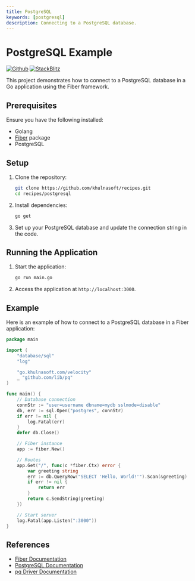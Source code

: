```yaml
---
title: PostgreSQL
keywords: [postgresql]
description: Connecting to a PostgreSQL database.
---
```


# PostgreSQL Example

[![Github](https://img.shields.io/static/v1?label=&message=Github&color=2ea44f&style=for-the-badge&logo=github)](https://github.com/khulnasoft/recipes/tree/master/postgresql) [![StackBlitz](https://img.shields.io/static/v1?label=&message=StackBlitz&color=2ea44f&style=for-the-badge&logo=StackBlitz)](https://stackblitz.com/github/khulnasoft/recipes/tree/master/postgresql)

This project demonstrates how to connect to a PostgreSQL database in a Go application using the Fiber framework.

## Prerequisites

Ensure you have the following installed:

- Golang
- [Fiber](https://github.com/khulnasoft/fiber) package
- PostgreSQL

## Setup

1. Clone the repository:
    ```sh
    git clone https://github.com/khulnasoft/recipes.git
    cd recipes/postgresql
    ```

2. Install dependencies:
    ```sh
    go get
    ```

3. Set up your PostgreSQL database and update the connection string in the code.

## Running the Application

1. Start the application:
    ```sh
    go run main.go
    ```

2. Access the application at `http://localhost:3000`.

## Example

Here is an example of how to connect to a PostgreSQL database in a Fiber application:

```go
package main

import (
    "database/sql"
    "log"

    "go.khulnasoft.com/velocity"
    _ "github.com/lib/pq"
)

func main() {
    // Database connection
    connStr := "user=username dbname=mydb sslmode=disable"
    db, err := sql.Open("postgres", connStr)
    if err != nil {
        log.Fatal(err)
    }
    defer db.Close()

    // Fiber instance
    app := fiber.New()

    // Routes
    app.Get("/", func(c *fiber.Ctx) error {
        var greeting string
        err := db.QueryRow("SELECT 'Hello, World!'").Scan(&greeting)
        if err != nil {
            return err
        }
        return c.SendString(greeting)
    })

    // Start server
    log.Fatal(app.Listen(":3000"))
}
```

## References

- [Fiber Documentation](https://docs.khulnasoft.io)
- [PostgreSQL Documentation](https://www.postgresql.org/docs/)
- [pq Driver Documentation](https://pkg.go.dev/github.com/lib/pq)
